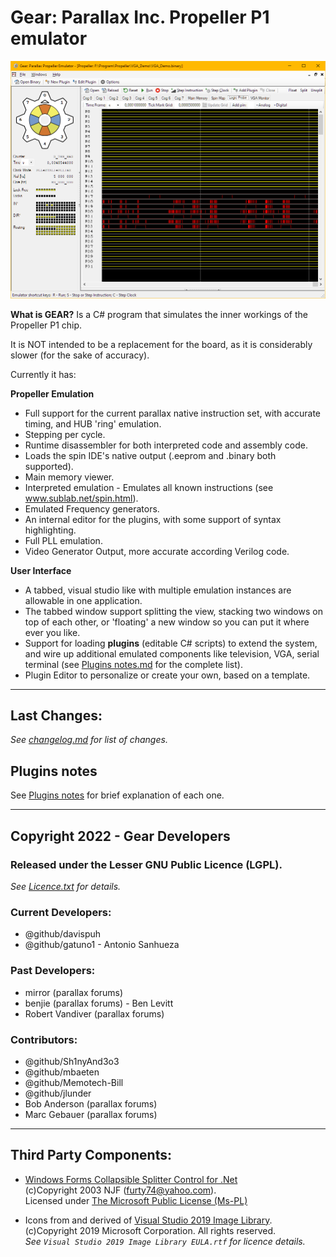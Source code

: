 # Gear: Parallax Inc. Propeller P1 emulator
![Gear Emulator](./images/Gear_LogicProbe.png)

**What is GEAR?** Is a C# program that simulates the inner workings of the Propeller P1 chip.

It is NOT intended to be a replacement for the board, as it is considerably slower (for the sake of accuracy).

Currently it has:

**Propeller Emulation**

* Full support for the current parallax native instruction set, with accurate timing, and HUB 'ring' emulation.
* Stepping per cycle.
* Runtime disassembler for both interpreted code and assembly code.
* Loads the spin IDE's native output (.eeprom and .binary both supported).
* Main memory viewer.
* Interpreted emulation - Emulates all known instructions (see www.sublab.net/spin.html).
* Emulated Frequency generators.
* An internal editor for the plugins, with some support of syntax highlighting.
* Full PLL emulation.
* Video Generator Output, more accurate according Verilog code.

**User Interface**

* A tabbed, visual studio like with multiple emulation instances are allowable in one application.
* The tabbed window support splitting the view, stacking two windows on top of each other, or 'floating' a new window so you can put it where ever you like.
* Support for loading **plugins** (editable C# scripts) to extend the system, and wire up additional emulated components like television, VGA, serial terminal (see [Plugins notes.md](plug-ins/Plugins_notes.md) for the complete list).
* Plugin Editor to personalize or create your own, based on a template.

---
## Last Changes:

*See [changelog.md](changelog.md) for list of changes.*

## Plugins notes

See [Plugins notes](plug-ins/Plugins_notes.md) for brief explanation of each one.

---
## Copyright 2022 - Gear Developers

### Released under the Lesser GNU Public Licence (LGPL).
*See [Licence.txt](Licence.txt) for details.*

### Current Developers:
* @github/davispuh
* @github/gatuno1 - Antonio Sanhueza

### Past Developers:
* mirror (parallax forums)
* benjie (parallax forums) - Ben Levitt
* Robert Vandiver (parallax forums)

### Contributors:
* @github/Sh1nyAnd3o3
* @github/mbaeten
* @github/Memotech-Bill
* @github/jlunder
* Bob Anderson (parallax forums)
* Marc Gebauer (parallax forums)

---
## Third Party Components:
- [Windows Forms Collapsible Splitter Control for .Net](https://www.codeproject.com/Articles/3025/Collapsible-Splitter-control-in-C)<br>
(c)Copyright 2003 NJF (furty74@yahoo.com).<br>
Licensed under [The Microsoft Public License (Ms-PL)](https://opensource.org/licenses/ms-pl.html)

- Icons from and derived of [Visual Studio 2019 Image Library](https://docs.microsoft.com/en-us/visualstudio/designers/the-visual-studio-image-library?view=vs-2019).<br>
(c)Copyright 2019 Microsoft Corporation. All rights reserved.<br>
*See `Visual Studio 2019 Image Library EULA.rtf` for licence details.*

